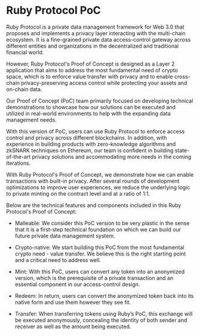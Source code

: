 # Ruby Protocol PoC

Ruby Protocol is a private data management framework for Web 3.0 that proposes and implements a privacy layer interacting with the multi-chain ecosystem. It is a fine-grained private data access-control gateway across different entities and organizations in the decentralized and traditional financial world.

However, Ruby Protocol's Proof of Concept is designed as a Layer 2 application that aims to address the most fundamental need of crypto space, which is to enforce value transfer with privacy and to enable cross-chain privacy-preserving access control while protecting your assets and on-chain data.

Our Proof of Concept (PoC) team primarily focused on developing technical demonstrations to showcase how our solutions can be executed and utilized in real-world environments to help with the expanding data management needs.

With this version of PoC, users can use Ruby Protocol to enforce access control and privacy across different blockchains. In addition, with experience in building products with zero-knowledge algorithms and zkSNARK techniques on Ethereum, our team is confident in building state-of-the-art privacy solutions and accommodating more needs in the coming iterations.

With Ruby Protocol's Proof of Concept, we demonstrate how we can enable transactions with built-in privacy. After several rounds of development optimizations to improve user experiences, we reduce the underlying logic to private minting on the contract level and at a ratio of 1:1.

Below are the technical features and components included in this Ruby Protocol's Proof of Concept:

* Malleable: We consider this PoC version to be very plastic in the sense that it is a first-step technical foundation on which we can build our future private data management system.

* Crypto-native: We start building this PoC from the most fundamental crypto need - value transfer. We believe this is the right starting point and a critical need to address well.

* Mint: With this PoC, users can convert any token into an anonymized version, which is the prerequisite of a private transaction and an essential component in our access-control design.

* Redeem: In return, users can convert the anonymized token back into its native form and use them however they see fit.

* Transfer: When transferring tokens using Ruby’s PoC, this exchange will be executed anonymously, concealing the identity of both sender and receiver as well as the amount being executed.

